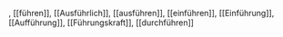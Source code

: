 , [[führen]], [[Ausführlich]], [[ausführen]], [[einführen]], [[Einführung]], [[Aufführung]], [[Führungskraft]], [[durchführen]]